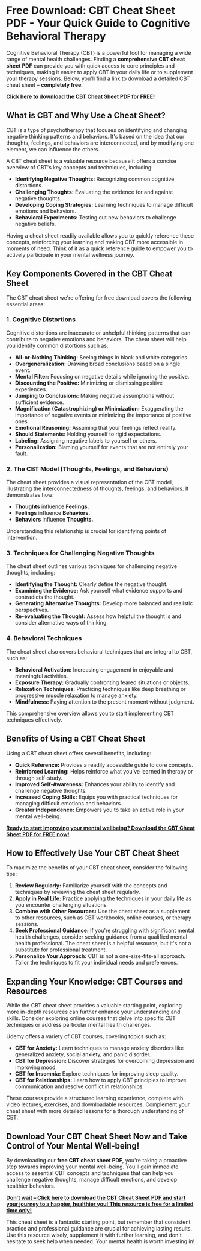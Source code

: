 # Free Download: CBT Cheat Sheet PDF - Your Quick Guide to Cognitive Behavioral Therapy

Cognitive Behavioral Therapy (CBT) is a powerful tool for managing a wide range of mental health challenges. Finding a **comprehensive CBT cheat sheet PDF** can provide you with quick access to core principles and techniques, making it easier to apply CBT in your daily life or to supplement your therapy sessions. Below, you'll find a link to download a detailed CBT cheat sheet – **completely free**.

[**Click here to download the CBT Cheat Sheet PDF for FREE!**](https://udemywork.com/cbt-cheat-sheet-pdf)

## What is CBT and Why Use a Cheat Sheet?

CBT is a type of psychotherapy that focuses on identifying and changing negative thinking patterns and behaviors. It's based on the idea that our thoughts, feelings, and behaviors are interconnected, and by modifying one element, we can influence the others.

A CBT cheat sheet is a valuable resource because it offers a concise overview of CBT's key concepts and techniques, including:

*   **Identifying Negative Thoughts:** Recognizing common cognitive distortions.
*   **Challenging Thoughts:** Evaluating the evidence for and against negative thoughts.
*   **Developing Coping Strategies:** Learning techniques to manage difficult emotions and behaviors.
*   **Behavioral Experiments:** Testing out new behaviors to challenge negative beliefs.

Having a cheat sheet readily available allows you to quickly reference these concepts, reinforcing your learning and making CBT more accessible in moments of need. Think of it as a quick reference guide to empower you to actively participate in your mental wellness journey.

## Key Components Covered in the CBT Cheat Sheet

The CBT cheat sheet we're offering for free download covers the following essential areas:

### 1. Cognitive Distortions

Cognitive distortions are inaccurate or unhelpful thinking patterns that can contribute to negative emotions and behaviors. The cheat sheet will help you identify common distortions such as:

*   **All-or-Nothing Thinking:** Seeing things in black and white categories.
*   **Overgeneralization:** Drawing broad conclusions based on a single event.
*   **Mental Filter:** Focusing on negative details while ignoring the positive.
*   **Discounting the Positive:** Minimizing or dismissing positive experiences.
*   **Jumping to Conclusions:** Making negative assumptions without sufficient evidence.
*   **Magnification (Catastrophizing) or Minimization:** Exaggerating the importance of negative events or minimizing the importance of positive ones.
*   **Emotional Reasoning:** Assuming that your feelings reflect reality.
*   **Should Statements:** Holding yourself to rigid expectations.
*   **Labeling:** Assigning negative labels to yourself or others.
*   **Personalization:** Blaming yourself for events that are not entirely your fault.

### 2. The CBT Model (Thoughts, Feelings, and Behaviors)

The cheat sheet provides a visual representation of the CBT model, illustrating the interconnectedness of thoughts, feelings, and behaviors. It demonstrates how:

*   **Thoughts** influence **Feelings.**
*   **Feelings** influence **Behaviors.**
*   **Behaviors** influence **Thoughts.**

Understanding this relationship is crucial for identifying points of intervention.

### 3. Techniques for Challenging Negative Thoughts

The cheat sheet outlines various techniques for challenging negative thoughts, including:

*   **Identifying the Thought:** Clearly define the negative thought.
*   **Examining the Evidence:** Ask yourself what evidence supports and contradicts the thought.
*   **Generating Alternative Thoughts:** Develop more balanced and realistic perspectives.
*   **Re-evaluating the Thought:** Assess how helpful the thought is and consider alternative ways of thinking.

### 4. Behavioral Techniques

The cheat sheet also covers behavioral techniques that are integral to CBT, such as:

*   **Behavioral Activation:** Increasing engagement in enjoyable and meaningful activities.
*   **Exposure Therapy:** Gradually confronting feared situations or objects.
*   **Relaxation Techniques:** Practicing techniques like deep breathing or progressive muscle relaxation to manage anxiety.
*   **Mindfulness:** Paying attention to the present moment without judgment.

This comprehensive overview allows you to start implementing CBT techniques effectively.

## Benefits of Using a CBT Cheat Sheet

Using a CBT cheat sheet offers several benefits, including:

*   **Quick Reference:** Provides a readily accessible guide to core concepts.
*   **Reinforced Learning:** Helps reinforce what you've learned in therapy or through self-study.
*   **Improved Self-Awareness:** Enhances your ability to identify and challenge negative thoughts.
*   **Increased Coping Skills:** Equips you with practical techniques for managing difficult emotions and behaviors.
*   **Greater Independence:** Empowers you to take an active role in your mental well-being.

[**Ready to start improving your mental wellbeing? Download the CBT Cheat Sheet PDF for FREE now!**](https://udemywork.com/cbt-cheat-sheet-pdf)

## How to Effectively Use Your CBT Cheat Sheet

To maximize the benefits of your CBT cheat sheet, consider the following tips:

1.  **Review Regularly:** Familiarize yourself with the concepts and techniques by reviewing the cheat sheet regularly.
2.  **Apply in Real Life:** Practice applying the techniques in your daily life as you encounter challenging situations.
3.  **Combine with Other Resources:** Use the cheat sheet as a supplement to other resources, such as CBT workbooks, online courses, or therapy sessions.
4.  **Seek Professional Guidance:** If you're struggling with significant mental health challenges, consider seeking guidance from a qualified mental health professional. The cheat sheet is a helpful resource, but it's not a substitute for professional treatment.
5.  **Personalize Your Approach:** CBT is not a one-size-fits-all approach. Tailor the techniques to fit your individual needs and preferences.

## Expanding Your Knowledge: CBT Courses and Resources

While the CBT cheat sheet provides a valuable starting point, exploring more in-depth resources can further enhance your understanding and skills. Consider exploring online courses that delve into specific CBT techniques or address particular mental health challenges.

Udemy offers a variety of CBT courses, covering topics such as:

*   **CBT for Anxiety:** Learn techniques to manage anxiety disorders like generalized anxiety, social anxiety, and panic disorder.
*   **CBT for Depression:** Discover strategies for overcoming depression and improving mood.
*   **CBT for Insomnia:** Explore techniques for improving sleep quality.
*   **CBT for Relationships:** Learn how to apply CBT principles to improve communication and resolve conflict in relationships.

These courses provide a structured learning experience, complete with video lectures, exercises, and downloadable resources. Complement your cheat sheet with more detailed lessons for a thorough understanding of CBT.

## Download Your CBT Cheat Sheet Now and Take Control of Your Mental Well-being!

By downloading our **free CBT cheat sheet PDF**, you're taking a proactive step towards improving your mental well-being. You'll gain immediate access to essential CBT concepts and techniques that can help you challenge negative thoughts, manage difficult emotions, and develop healthier behaviors.

[**Don't wait – Click here to download the CBT Cheat Sheet PDF and start your journey to a happier, healthier you! This resource is free for a limited time only!**](https://udemywork.com/cbt-cheat-sheet-pdf)

This cheat sheet is a fantastic starting point, but remember that consistent practice and professional guidance are crucial for achieving lasting results. Use this resource wisely, supplement it with further learning, and don't hesitate to seek help when needed. Your mental health is worth investing in!
